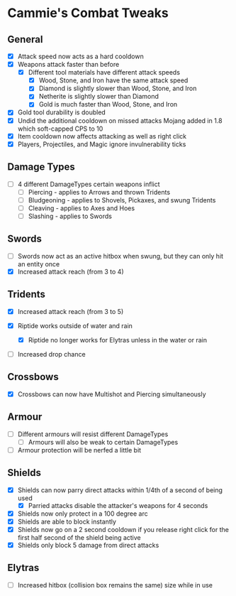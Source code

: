 # Cammie's Combat Tweaks

## General
- [x] Attack speed now acts as a hard cooldown
- [x] Weapons attack faster than before
  - [x] Different tool materials have different attack speeds
    - [x] Wood, Stone, and Iron have the same attack speed
    - [x] Diamond is slightly slower than Wood, Stone, and Iron
    - [x] Netherite is slightly slower than Diamond
    - [x] Gold is much faster than Wood, Stone, and Iron
- [x] Gold tool durability is doubled
- [x] Undid the additional cooldown on missed attacks Mojang added in 1.8 which soft-capped CPS to 10
- [x] Item cooldown now affects attacking as well as right click
- [x] Players, Projectiles, and Magic ignore invulnerability ticks

## Damage Types
- [ ] 4 different DamageTypes certain weapons inflict
  - [ ] Piercing - applies to Arrows and thrown Tridents
  - [ ] Bludgeoning - applies to Shovels, Pickaxes, and swung Tridents
  - [ ] Cleaving - applies to Axes and Hoes
  - [ ] Slashing - applies to Swords

## Swords
- [ ] Swords now act as an active hitbox when swung, but they can only hit an entity once
- [x] Increased attack reach (from 3 to 4)

## Tridents
- [x] Increased attack reach (from 3 to 5)
- [x] Riptide works outside of water and rain
  - [x] Riptide no longer works for Elytras unless in the water or rain
- [ ] Increased drop chance


## Crossbows
- [x] Crossbows can now have Multishot and Piercing simultaneously

## Armour
- [ ] Different armours will resist different DamageTypes
  - [ ] Armours will also be weak to certain DamageTypes
- [ ] Armour protection will be nerfed a little bit

## Shields
- [x] Shields can now parry direct attacks within 1/4th of a second of being used
  - [x] Parried attacks disable the attacker's weapons for 4 seconds
- [x] Shields now only protect in a 100 degree arc
- [x] Shields are able to block instantly
- [x] Shields now go on a 2 second cooldown if you release right click for the first half second of the shield being active
- [x] Shields only block 5 damage from direct attacks

## Elytras
- [ ] Increased hitbox (collision box remains the same) size while in use
